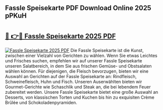 ## Fassle Speisekarte PDF Download Online 2025 pPKuH

# <h2><a href="http://gcd3ell.nevu.top/?p=Fassle+Speisekarte">🔗 👉🔴 Fassle Speisekarte 2025 PDF</a></h2>

[![Fassle Speisekarte 2025 PDF](https://i.imgur.com/dBaPXMq.png)](http://gcd3ell.nevu.top/?p=Fassle+Speisekarte)
Die Fassle Speisekarte ist die Kunst, zwischen einer Vielzahl von Gerichten zu wählen. Wenn Sie etwas Leichtes und Frisches suchen, empfehlen wir auf unserer Fassle Speisekarte unseren Salatbereich, in dem Sie aus frischen Gemüse- und Obstsalaten wählen können. Für diejenigen, die Fleisch bevorzugen, bieten wir eine Auswahl an Gerichten auf der Fassle Speisekarte an: Rindfleisch, Schweinefleisch, Huhn und Fisch. Unseren Auserwählten bieten wir Gourmet-Gerichte wie Schaschlik und Steak an, die bei lebendem Feuer zubereitet werden. Unsere Fassle Speisekarte bietet eine große Auswahl an Desserts, von klassischen Torten und Kuchen bis hin zu exquisiten Crème Brûlée und Schokoladenpyramiden.
